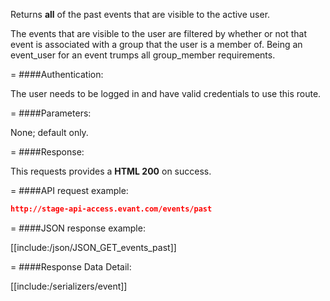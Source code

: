 <!-- --- title: GET /events/past -->

Returns **all** of the past events that are visible to the active user.

The events that are visible to the user are filtered by whether or not that event is associated with a group that the user is a member of. Being an event_user for an event trumps all group_member requirements.

=
####Authentication:

The user needs to be logged in and have valid credentials to use this route.

=
####Parameters:

None; default only.

=
####Response:

This requests provides a <strong>HTML 200</strong> on success.

=
####API request example:
```json
http://stage-api-access.evant.com/events/past
```

=
####JSON response example:

[[include:/json/JSON_GET_events_past]]

=
####Response Data Detail:

[[include:/serializers/event]]